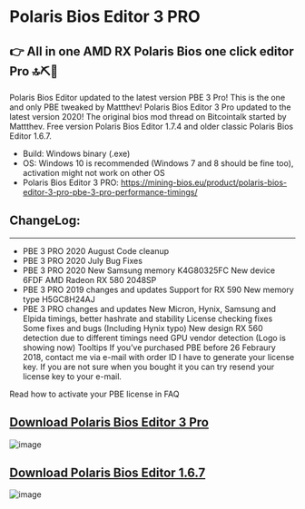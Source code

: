# Polaris Bios Editor 3 PRO 
👉 All in one AMD RX Polaris Bios one click editor Pro 🔝⛏🚀
-----------------------
Polaris Bios Editor updated to the latest version PBE 3 Pro! This is the one and only PBE tweaked by Mattthev! Polaris Bios Editor 3 Pro updated to the latest version 2020! The original bios mod thread on Bitcointalk started by Mattthev. Free version Polaris Bios Editor 1.7.4 and older classic Polaris Bios Editor 1.6.7. 

+ Build: Windows binary (.exe)
+ OS: Windows 10 is recommended (Windows 7 and 8 should be fine too), activation might not work on other OS
+ Polaris Bios Editor 3 PRO: https://mining-bios.eu/product/polaris-bios-editor-3-pro-pbe-3-pro-performance-timings/

## ChangeLog:
---------------------
+ PBE 3 PRO 2020 August Code cleanup
+ PBE 3 PRO 2020 July Bug Fixes
+ PBE 3 PRO 2020 New Samsung memory K4G80325FC New device 6FDF AMD Radeon RX 580 2048SP
+ PBE 3 PRO 2019 changes and updates Support for RX 590 New memory type H5GC8H24AJ
+ PBE 3 PRO changes and updates New Micron, Hynix, Samsung and Elpida timings, better hashrate and stability License checking fixes Some fixes and bugs (Including Hynix typo) New design RX 560 detection due to different timings need GPU vendor detection (Logo is showing now) Tooltips
If you’ve purchased PBE before 26 Febraury 2018, contact me via e-mail with order ID I have to generate your license key. If you are not sure when you bought it you can try resend your license key to your e-mail.

Read how to activate your PBE license in FAQ

## [Download Polaris Bios Editor 3 Pro](https://github.com/Gujjargit/PolarisBiosEditorPRO3/releases/download/PBE3PRO/PBE_3_PRO.rar)
![image](https://user-images.githubusercontent.com/98729987/212381117-30cb5693-9e2f-47f7-b3f2-c77e61a35a1f.png)

## [Download Polaris Bios Editor 1.6.7](https://github.com/IndeedMiners/PolarisBiosEditor-1.6.7/releases/tag/1.6.7)
![image](https://user-images.githubusercontent.com/98729987/212380932-ea5d7b57-423c-49b1-bfa3-831fb17fbceb.png)
